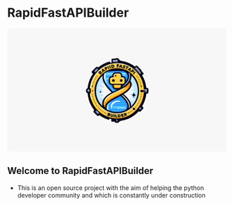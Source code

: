 # RapidFastAPIBuilder
![Alt text](<./images/Website Citação Longa com Botão e Imagem de Fundo Branco Preto(1).png>)

## Welcome to RapidFastAPIBuilder
- This is an open source project with the aim of helping the python developer community and which is constantly
under construction